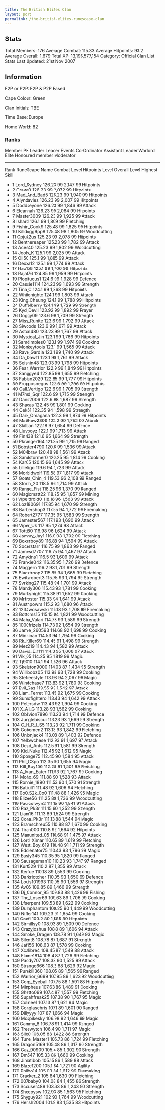 ```yaml
---
title: The British Elites Clan
layout: post
permalink: /the-british-elites-runescape-clan
---
```


## Stats

Total Members: 176
Average Combat: 115.33
Average Hitpoints: 93.2
Average Overall: 1,679
Total XP: 13,196,577,154
Category: Official Clan List
Stats Last Updated: 21st Nov 2007

	
## Information

F2P or P2P: F2P & P2P Based

Cape Colour: Green

Clan Initials: TBE
	
Time Base: Europe

Home World: 82

### Ranks
Member	PK Leader	Leader	Events Co-Ordinator
Assistant Leader	Warlord	Elite	Honoured member
Moderator

---

Rank 	RuneScape Name 	Combat Level 	Hitpoints Level 	Overall Level 	Highest Skill
- 1 	Lord_Sydney 	126.23 	99 	2,147 	99 Hitpoints	
- 2 	Crawf0 	126.23 	99 	2,072 	99 Hitpoints	
- 3 	Mad_And_Bad5 	126.23 	99 	1,940 	99 Hitpoints	
- 4 	Alyndavies 	126.23 	99 	2,007 	99 Hitpoints	
- 5 	Doddseyone 	126.23 	99 	1,846 	99 Attack	
- 6 	Eleannah 	126.23 	99 	2,084 	99 Hitpoints	
- 7 	Master3009 	126.23 	99 	1,925 	99 Attack	
- 8 	Ishard 	126.1 	99 	1,809 	99 Fletching	
- 9 	Fishin_Cook9 	125.48 	99 	1,825 	99 Hitpoints	
- 10 	Killdogg9pp8 	125.48 	98 	1,805 	99 Woodcutting	
- 11 	Cpjuk2us 	125.23 	99 	2,078 	99 Hitpoints	
- 12 	Benthereaper 	125.23 	99 	1,782 	99 Attack	
- 13 	Aces40 	125.23 	99 	1,802 	99 Woodcutting	
- 14 	Jools_K 	125.1 	99 	2,025 	99 Attack	
- 15 	Oli50 	125.1 	99 	1,885 	99 Attack	
- 16 	Dexxa12 	125.1 	99 	1,774 	99 Attack	
- 17 	Hao158 	125.1 	99 	1,706 	99 Hitpoints	
- 18 	Rajat76 	124.85 	99 	1,959 	99 Hitpoints	
- 19 	Plopitucus1 	124.6 	99 	1,928 	99 Defence	
- 20 	Cassie1114 	124.23 	99 	1,693 	99 Strength	
- 21 	Tina_C 	124.1 	99 	1,868 	99 Hitpoints	
- 22 	Whitenightc 	124.1 	99 	1,803 	99 Attack	
- 23 	King_Cheung 	124.1 	99 	1,788 	99 Hitpoints	
- 24 	Duffelberry 	124.1 	99 	1,729 	99 Strength	
- 25 	Kyd_Devil 	123.92 	99 	1,892 	99 Prayer	
- 26 	Doggy09 	123.6 	99 	1,709 	99 Strength	
- 27 	Miss_Runite 	123.6 	99 	1,792 	99 Attack	
- 28 	Siwoods 	123.6 	99 	1,671 	99 Attack	
- 29 	Aston480 	123.23 	99 	1,767 	99 Attack	
- 30 	Mystical_Jin 	123.1 	99 	1,766 	99 Hitpoints	
- 31 	Samdimples0 	123.1 	99 	1,974 	99 Cooking	
- 32 	Monkeytools 	123.1 	99 	1,565 	99 Attack	
- 33 	Rave_Gardia 	123.1 	99 	1,740 	99 Attack	
- 34 	Da_Daw11 	123.1 	99 	1,761 	99 Attack	
- 35 	Seishin48 	123.03 	99 	1,798 	99 Hitpoints	
- 36 	Fear_Warrior 	122.9 	99 	1,849 	99 Hitpoints	
- 37 	Sanggye4 	122.85 	99 	1,655 	99 Fletching	
- 38 	Fabian2029 	122.85 	99 	1,777 	99 Hitpoints	
- 39 	Frupposnegos 	122.6 	99 	1,796 	99 Hitpoints	
- 40 	Call_Vertigo 	122.6 	99 	1,705 	99 Strength	
- 41 	M7md_Sqr 	122.6 	99 	1,715 	99 Strength	
- 42 	Danc2006 	122.6 	98 	1,687 	99 Strength	
- 43 	Shacas 	122.45 	99 	1,801 	99 Cooking	
- 44 	Cek61 	122.35 	94 	1,598 	99 Strength	
- 45 	Dark_Omagana 	122.3 	99 	1,874 	99 Hitpoints	
- 46 	Matthew2899 	122.2 	99 	1,752 	99 Attack	
- 47 	Skilban 	122.18 	97 	1,654 	99 Defence	
- 48 	Lluvboyz 	122.1 	99 	1,713 	99 Attack	
- 49 	Fin438 	121.6 	95 	1,664 	99 Strength	
- 50 	Pkranger164 	121.35 	99 	1,715 	99 Ranged	
- 51 	Bobster4790 	120.6 	99 	1,536 	99 Attack	
- 52 	M04brav 	120.48 	98 	1,561 	99 Attack	
- 53 	Sandstormer0 	120.25 	95 	1,814 	99 Cooking	
- 54 	Kar05 	120.15 	96 	1,645 	99 Attack	
- 55 	Lillefigo 	119.6 	94 	1,723 	99 Attack	
- 56 	Morbidwolf 	119.58 	97 	1,817 	99 Attack	
- 57 	Goats_Chin_4 	119.53 	96 	2,108 	99 Ranged	
- 58 	Storm_20 	118.5 	96 	1,714 	99 Attack	
- 59 	Range_Fist 	118.25 	96 	1,370 	99 Ranged	
- 60 	Magicmatt22 	118.25 	95 	1,857 	99 Mining	
- 61 	Viperdroid0 	118.18 	96 	1,563 	99 Attack	
- 62 	Loz180691 	117.85 	94 	1,670 	99 Strength	
- 63 	Barbershop3 	117.55 	94 	1,772 	99 Firemaking	
- 64 	Robert2777 	117.35 	95 	1,583 	99 Strength	
- 65 	Jamester567 	117.1 	93 	1,690 	99 Attack	
- 66 	Viper_Uk 	117 	95 	1,274 	98 Attack	
- 67 	Totti80 	116.98 	96 	1,624 	99 Attack	
- 68 	Jammy_Jay1 	116.9 	93 	1,702 	99 Fletching	
- 69 	Boxerboy89 	116.88 	94 	1,594 	99 Attack	
- 70 	Socerstarr 	116.75 	99 	1,863 	99 Ranged	
- 71 	Jamesd7707 	116.75 	94 	1,467 	97 Attack	
- 72 	Amykins1 	116.5 	93 	1,609 	99 Attack	
- 73 	Frankie042 	116.35 	95 	1,726 	99 Defence	
- 74 	Maggern 	116.2 	93 	1,701 	99 Strength	
- 75 	Blacktroop2 	115.85 	94 	1,665 	99 Fletching	
- 76 	Ewitsrobert3 	115.75 	93 	1,794 	99 Strength	
- 77 	Svrking27 	115.48 	94 	1,701 	99 Attack	
- 78 	Mandy306 	115.43 	93 	1,781 	99 Cooking	
- 79 	Murkynight 	115.38 	91 	1,652 	99 Cooking	
- 80 	Mrfroster 	115.33 	94 	1,641 	99 Attack	
- 81 	Austnpowrs 	115.2 	93 	1,680 	96 Attack	
- 82 	1234wosawski 	115.18 	93 	1,708 	99 Firemaking	
- 83 	Bottoms15 	115.15 	94 	1,821 	99 Woodcutting	
- 84 	Maha_Valari 	114.73 	93 	1,589 	99 Strength	
- 85 	1000frizels 	114.73 	92 	1,654 	99 Strength	
- 86 	Jamie_260593 	114.68 	92 	1,698 	99 Cooking	
- 87 	Minninan 	114.53 	94 	1,794 	99 Cooking	
- 88 	Rk_Killer69 	114.45 	91 	1,498 	99 Strength	
- 89 	Mez219 	114.43 	94 	1,582 	99 Attack	
- 90 	David_E_1111 	114.3 	95 	1,608 	97 Attack	
- 91 	Vik_05 	114.25 	95 	1,819 	99 Magic	
- 92 	Tj9010 	114.1 	94 	1,526 	96 Attack	
- 93 	Skeleton9000 	114.03 	87 	1,434 	95 Strength	
- 94 	Willibobz05 	113.98 	93 	1,728 	99 Cooking	
- 95 	Stefreestyle 	113.93 	94 	2,067 	99 Magic	
- 96 	Windchase7 	113.83 	92 	1,780 	98 Cooking	
- 97 	Evil_Gaz 	113.55 	93 	1,542 	97 Attack	
- 98 	Liam_Ferret 	113.45 	92 	1,675 	99 Cooking	
- 99 	Sumofightero 	113.43 	94 	1,642 	99 Attack	
- 100 	Petersdw 	113.43 	92 	1,904 	99 Cooking	
- 101 	X_Ali_G 	113.28 	93 	1,562 	99 Cooking	
- 102 	Oblivion7896 	113.23 	94 	1,714 	99 Defence	
- 103 	Junglebiscui 	113.23 	93 	1,669 	99 Strength	
- 104 	C_H_R_I_S5 	113.23 	92 	1,711 	99 Cooking	
- 105 	Gobomen2 	113.13 	93 	1,842 	99 Fletching	
- 106 	Unionjack4 	113.08 	89 	1,403 	92 Defence	
- 107 	Yellowchese 	112.93 	91 	1,697 	97 Attack	
- 108 	Dead_Ants 	112.5 	91 	1,581 	99 Strength	
- 109 	Kid_Nuke 	112.45 	92 	1,612 	95 Magic	
- 110 	Sponge75 	112.45 	90 	1,584 	95 Attack	
- 111 	Phil_C3po 	112.35 	90 	1,655 	94 Magic	
- 112 	Kill_Boy156 	112.28 	91 	1,501 	99 Fletching	
- 113 	A_Man_Eater 	111.93 	92 	1,767 	99 Cooking	
- 114 	Moho_69 	111.88 	90 	1,528 	93 Attack	
- 115 	Ronnie_1890 	111.53 	90 	1,570 	91 Strength	
- 116 	Batikill1 	111.48 	92 	1,606 	94 Fletching	
- 117 	0o0_S2k_0o0 	111.48 	88 	1,426 	95 Magic	
- 118 	Elizee56 	111.25 	89 	1,736 	99 Woodcutting	
- 119 	Paulcolwyn2 	111.15 	90 	1,541 	91 Attack	
- 120 	Raz_Pk3r 	111.15 	90 	1,352 	99 Strength	
- 121 	Liam16 	111.13 	89 	1,524 	99 Strength	
- 122 	Cona_Pk3r 	111.13 	88 	1,544 	94 Magic	
- 123 	Bramschreu55 	110.88 	87 	1,670 	99 Cooking	
- 124 	Tiran000 	110.8 	92 	1,664 	92 Hitpoints	
- 125 	Manunited_05 	110.68 	91 	1,475 	97 Attack	
- 126 	Lord_Ximar 	110.65 	89 	1,619 	99 Fletching	
- 127 	West_Boy_619 	110.48 	91 	1,711 	99 Strength	
- 128 	Eddienator75 	110.43 	93 	1,796 	99 Magic	
- 129 	Easty345 	110.35 	95 	1,820 	99 Ranged	
- 130 	Sausageman10 	110.23 	93 	1,747 	97 Ranged	
- 131 	Kurt529 	110.2 	87 	1,355 	99 Attack	
- 132 	Kerfue 	110.18 	89 	1,553 	99 Cooking	
- 133 	Darkriotcher 	110.05 	93 	1,650 	99 Defence	
- 134 	Louis101993 	110.05 	90 	1,556 	97 Strength	
- 135 	Av06 	109.85 	89 	1,466 	99 Strength	
- 136 	Dj_Connor_95 	109.83 	88 	1,426 	99 Fishing	
- 137 	The_Loser69 	109.63 	89 	1,706 	99 Cooking	
- 138 	Lfserpent 	109.53 	89 	1,622 	99 Cooking	
- 139 	Dumphantom 	109.25 	90 	1,449 	99 Woodcutting	
- 140 	Niffer141 	109.23 	91 	1,654 	99 Cooking	
- 141 	Goofi 	109.2 	89 	1,585 	89 Hitpoints	
- 142 	Sirmillsy0 	108.93 	89 	1,509 	90 Defence	
- 143 	Crazyjoshua 	108.8 	89 	1,606 	94 Attack	
- 144 	Smoke_Dragen 	108.78 	91 	1,649 	93 Magic	
- 145 	Silent8 	108.78 	87 	1,687 	91 Strength	
- 146 	Jaf156 	108.63 	87 	1,578 	99 Cooking	
- 147 	Xcalibre4 	108.45 	87 	1,549 	88 Attack	
- 148 	Flame1814 	108.4 	87 	1,726 	99 Fletching	
- 149 	Paddy707 	108.38 	90 	1,525 	99 Attack	
- 150 	Strange666 	108.2 	88 	1,629 	92 Magic	
- 151 	Purekill360 	108.05 	89 	1,565 	99 Ranged	
- 152 	Warrior_6699 	107.95 	89 	1,623 	92 Woodcutting	
- 153 	Corp_Eyeball 	107.75 	88 	1,591 	88 Hitpoints	
- 154 	Minpheus 	107.63 	86 	1,489 	91 Cooking	
- 155 	Ghetto099 	107.4 	87 	1,557 	99 Fletching	
- 156 	Supahfreak25 	107.38 	90 	1,767 	95 Magic	
- 157 	Colinee1 	107.13 	87 	1,621 	94 Magic	
- 158 	Conglaschris 	107.1 	89 	1,601 	90 Ranged	
- 159 	Dillyyyy 	107 	87 	1,666 	94 Magic	
- 160 	Mcspikesky 	106.98 	92 	1,646 	99 Magic	
- 161 	Gammy_8 	106.78 	91 	1,414 	99 Ranged	
- 162 	Treewytch 	106.4 	90 	1,711 	97 Magic	
- 163 	Slie0 	106.05 	83 	1,422 	88 Strength	
- 164 	Tune_Master1 	105.73 	86 	1,724 	99 Fletching	
- 165 	Dragon5169 	105.48 	86 	1,317 	90 Strength	
- 166 	Gaz_90909 	105.4 	85 	1,302 	90 Strength	
- 167 	Dm547 	105.33 	86 	1,660 	99 Cooking	
- 168 	Jimatibob 	105.15 	86 	1,589 	88 Attack	
- 169 	Blaze1200 	105.1 	84 	1,721 	90 Agility	
- 170 	Philbo14 	105.03 	84 	1,612 	99 Firemaking	
- 171 	Cracker_2 	105 	84 	1,630 	99 Fletching	
- 172 	007baby0 	104.08 	84 	1,455 	86 Strength	
- 173 	Scouser489 	103.63 	86 	1,243 	90 Strength	
- 174 	Sheepysw 	102.93 	85 	1,563 	95 Fletching	
- 175 	Shyguy921 	102 	90 	1,764 	99 Woodcutting	
- 176 	Hensh2004 	101.9 	83 	1,535 	83 Hitpoints

